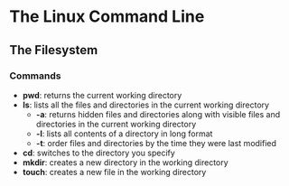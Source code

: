 # The Linux Command Line

## The Filesystem
### Commands
  - **pwd**: returns the current working directory
  - **ls**: lists all the files and directories in the current working directory
      - **-a**: returns hidden files and directories along with visible files and directories in the current working directory
      - **-l**: lists all contents of a directory in long format
      - **-t**: order files and directories by the time they were last modified
  - **cd**: switches to the directory you specify
  - **mkdir**: creates a new directory in the working directory
  - **touch**: creates a new file in the working directory
